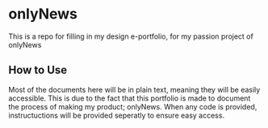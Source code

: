 # onlyNews
This is a repo for filling in my design e-portfolio, for my passion project of onlyNews

## How to Use
Most of the documents here will be in plain text, meaning they will be easily accessible. This is due to the fact that this portfolio is made to document the process of making my product; onlyNews. When any code is provided, instructuctions will be provided seperatly to ensure easy access.
